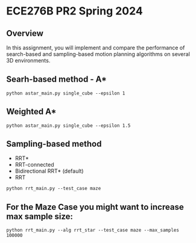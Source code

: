 # ECE276B PR2 Spring 2024

## Overview
In this assignment, you will implement and compare the performance of search-based and sampling-based motion planning algorithms on several 3D environments.
## Searh-based method - A*
```
python astar_main.py single_cube --epsilon 1
```
## Weighted A*
```
python astar_main.py single_cube --epsilon 1.5
```
## Sampling-based method 
- RRT*
- RRT-connected
- Bidirectional RRT* (default)
- RRT 
```
python rrt_main.py --test_case maze
```
## For the Maze Case you might want to increase max sample size:
```
python rrt_main.py --alg rrt_star --test_case maze --max_samples 100000

```